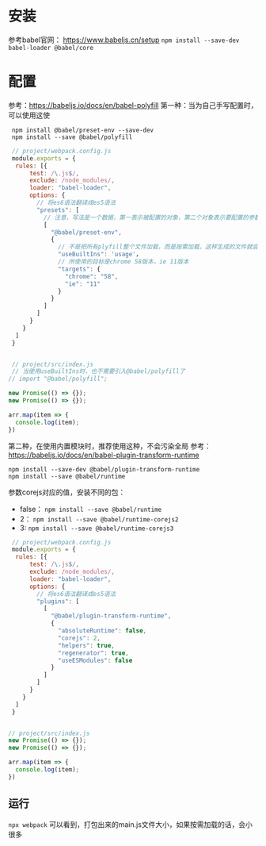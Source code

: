 # 安装
参考babel官网： https://www.babeljs.cn/setup
```npm install --save-dev babel-loader @babel/core``` 

# 配置
参考：https://babeljs.io/docs/en/babel-polyfill
第一种：当为自己手写配置时，可以使用这使
```
 npm install @babel/preset-env --save-dev
 npm install --save @babel/polyfill
```
```js
 // project/webpack.config.js 
 module.exports = {
  rules: [{ 
      test: /\.js$/, 
      exclude: /node_modules/, 
      loader: "babel-loader",
      options: {  
        // 将es6语法翻译成es5语法
        "presets": [
          // 注意，写法是一个数据，第一表示被配置的对象，第二个对象表示要配置的参数
          [
            "@babel/preset-env",
            {
              // 不是把所有plyfill整个文件加载，而是按需加载，这样生成的文件就会小很多
              "useBuiltIns": 'usage'，
              // 所使用的目标是chrome 58版本，ie 11版本
              "targets": {
                "chrome": "58",
                "ie": "11"
              } 
            }
          ]
        ]
      }
    }
  ]
 }


 // project/src/index.js
 // 当使用useBuiltIns时，也不需要引入@babel/polyfill了
// import "@babel/polyfill";   

new Promise(() => {});
new Promise(() => {});

arr.map(item => {
  console.log(item);
})
```  

第二种，在使用内置模块时，推荐使用这种，不会污染全局
参考： https://babeljs.io/docs/en/babel-plugin-transform-runtime
```
npm install --save-dev @babel/plugin-transform-runtime
npm install --save @babel/runtime
```

参数corejs对应的值，安装不同的包：
* false：	```npm install --save @babel/runtime```
* 2：	```npm install --save @babel/runtime-corejs2```
* 3:	```npm install --save @babel/runtime-corejs3```


```js
 // project/webpack.config.js 
 module.exports = {
  rules: [{ 
      test: /\.js$/, 
      exclude: /node_modules/, 
      loader: "babel-loader",
      options: {  
        // 将es6语法翻译成es5语法
        "plugins": [
          [
            "@babel/plugin-transform-runtime",
            {
              "absoluteRuntime": false,
              "corejs": 2,
              "helpers": true,
              "regenerator": true, 
              "useESModules": false
            }
          ]
        ]  
      }
    }
  ]
 }


// project/src/index.js
new Promise(() => {});
new Promise(() => {});

arr.map(item => {
  console.log(item);
})
```  

## 运行
```npx webpack```
可以看到，打包出来的main.js文件大小，如果按需加载的话，会小很多